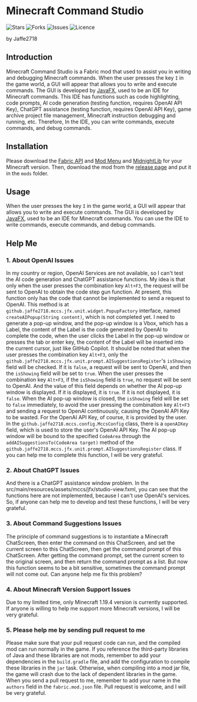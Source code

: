 # Minecraft Command Studio
![Stars](https://img.shields.io/github/stars/Jaffe2718/Minecraft-Command-Studio?style=flat-square)
![Forks](https://img.shields.io/github/forks/Jaffe2718/Minecraft-Command-Studio?style=flat-square)
![Issues](https://img.shields.io/github/issues/Jaffe2718/Minecraft-Command-Studio?style=flat-square)
![Licence](https://img.shields.io/github/license/Jaffe2718/Minecraft-Command-Studio?style=flat-square)

by Jaffe2718

## Introduction
Minecraft Command Studio is a Fabric mod that used to assist you in writing and debugging Minecraft commands.
When the user presses the key `I` in the game world, a GUI will appear that allows you to write and execute commands.
The GUI is developed by [JavaFX](https://openjfx.io/), used to be an IDE for Minecraft commands.
This IDE has functions such as code highlighting, code prompts, AI code generation (testing function, requires OpenAI API Key), ChatGPT assistance (testing function, requires OpenAI API Key), game archive project file management, Minecraft instruction debugging and running, etc.
Therefore, In the IDE, you can write commands, execute commands, and debug commands.

## Installation
Please download the [Fabric API](https://modrinth.com/mod/fabric-api) and [Mod Menu](https://modrinth.com/mod/modmenu) and [MidnightLib](https://modrinth.com/mod/midnightlib) for your Minecraft version.
Then, download the mod from the [release page](https://github.com/Jaffe2718/Minecraft-Command-Studio/releases) and put it in the `mods` folder.

## Usage
When the user presses the key `I` in the game world, a GUI will appear that allows you to write and execute commands.
The GUI is developed by [JavaFX](https://openjfx.io/), used to be an IDE for Minecraft commands.
You can use the IDE to write commands, execute commands, and debug commands.

## Help Me
### 1. About OpenAI Issues
In my country or region, OpenAI Services are not available, so I can't test the AI code generation and ChatGPT assistance functions.
My idea is that only when the user presses the combination key `Alt+F3`, the request will be sent to OpenAI to obtain the code step gun function. At present, this function only has the code that cannot be implemented to send a request to OpenAI.
This method is at `github.jaffe2718.mccs.jfx.unit.widget.PopupFactory` interface, named `createAIPopup(String content)`, which is not completed yet.
I need to generate a pop-up window, and the pop-up window is a Vbox, which has a Label, the content of the Label is the code generated by OpenAI to complete the code, when the user clicks the Label in the pop-up window or presses the tab or enter key, the content of the Label will be inserted into the current cursor, just like GitHub Copilot.
It should be noted that when the user presses the combination key `Alt+F3`, only the `github.jaffe2718.mccs.jfx.unit.prompt.AISuggestionsRegister`'s `isShowing` field will be checked. If it is `false`, a request will be sent to OpenAI, and then the `isShowing` field will be set to `true`. When the user presses the combination key `Alt+F3`, if the `isShowing` field is `true`, no request will be sent to OpenAI.
And the value of this field depends on whether the AI pop-up window is displayed. If it is displayed, it is `true`. If it is not displayed, it is `false`. When the AI pop-up window is closed, the `isShowing` field will be set to `false` immediately, to avoid the user pressing the combination key `Alt+F3` and sending a request to OpenAI continuously, causing the OpenAI API Key to be wasted.
For the OpenAI API Key, of course, it is provided by the user. In the `github.jaffe2718.mccs.config.MccsConfig` class, there is a `openAIKey` field, which is used to store the user's OpenAI API Key.
The AI pop-up window will be bound to the specified `CodeArea` through the `addAISuggestionsTo(CodeArea target)` method of the `github.jaffe2718.mccs.jfx.unit.prompt.AISuggestionsRegister` class.
If you can help me to complete this function, I will be very grateful.

### 2. About ChatGPT Issues
And there is a ChatGPT assistance window problem. In the src/main/resources/assets/mccs/jfx/studio-view.fxml, you can see that the functions here are not implemented, because I can't use OpenAI's services.
So, if anyone can help me to develop and test these functions, I will be very grateful.

### 3. About Command Suggestions Issues
The principle of command suggestions is to instantiate a Minecraft ChatScreen, then enter the command on this ChatScreen, and set the current screen to this ChatScreen, then get the command prompt of this ChatScreen.
After getting the command prompt, set the current screen to the original screen, and then return the command prompt as a list. But now this function seems to be a bit sensitive, sometimes the command prompt will not come out. Can anyone help me fix this problem?

### 4. About Minecraft Version Support Issues
Due to my limited time, only Minecraft 1.19.4 version is currently supported. If anyone is willing to help me support more Minecraft versions, I will be very grateful.

### 5. Please help me by sending pull request to me
Please make sure that your pull request code can run, and the compiled mod can run normally in the game.
If you reference the third-party libraries of Java and these libraries are not mods, remember to add your dependencies in the `build.gradle` file, and add the configuration to compile these libraries in the `jar` task. Otherwise, when compiling into a mod jar file, the game will crash due to the lack of dependent libraries in the game.
When you send a pull request to me, remember to add your name in the `authors` field in the `fabric.mod.json` file.
Pull request is welcome, and I will be very grateful.

